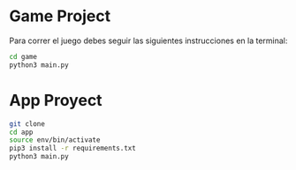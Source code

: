 # Game Project

Para correr el juego debes seguir las siguientes instrucciones en la terminal:

```sh
cd game
python3 main.py
```






# App Proyect

```sh
git clone
cd app
source env/bin/activate
pip3 install -r requirements.txt
python3 main.py
```